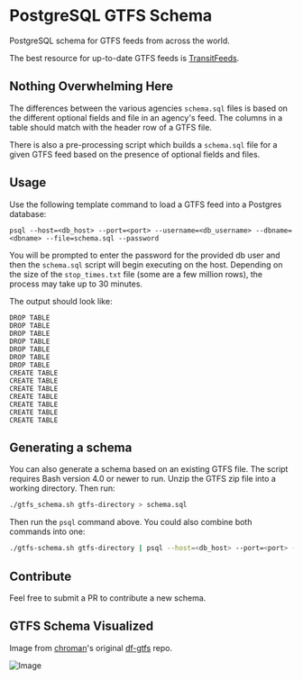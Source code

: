 # PostgreSQL GTFS Schema

PostgreSQL schema for GTFS feeds from across the world.

The best resource for up-to-date GTFS feeds is [TransitFeeds](www.transitfeeds.com).

## Nothing Overwhelming Here

The differences between the various agencies `schema.sql` files is based on the different optional fields and file in an agency's feed. The columns in a table should match with the header row of a GTFS file.

There is also a pre-processing script which builds a `schema.sql` file for a given GTFS feed based on the presence of optional fields and files. 

## Usage

Use the following template command to load a GTFS feed into a Postgres database:
```
psql --host=<db_host> --port=<port> --username=<db_username> --dbname=<dbname> --file=schema.sql --password
```
You will be prompted to enter the password for the provided db user and then the `schema.sql` script will begin executing on the host. Depending on the size of the `stop_times.txt` file (some are a few million rows), the process may take up to 30 minutes.

The output should look like:
```
DROP TABLE
DROP TABLE
DROP TABLE
DROP TABLE
DROP TABLE
DROP TABLE
DROP TABLE
CREATE TABLE
CREATE TABLE
CREATE TABLE
CREATE TABLE
CREATE TABLE
CREATE TABLE
CREATE TABLE
```

## Generating a schema

You can also generate a schema based on an existing GTFS file. The script requires Bash version 4.0 or newer to run. Unzip the GTFS zip file into a working directory. Then run:

```bash
./gtfs_schema.sh gtfs-directory > schema.sql
```

Then run the `psql` command above. You could also combine both commands into one:

```bash
./gtfs-schema.sh gtfs-directory | psql --host=<db_host> --port=<port> --username=<db_username> --dbname=<dbname> --password
```

## Contribute

Feel free to submit a PR to contribute a new schema.

## GTFS Schema Visualized

Image from [chroman](https://github.com/chroman/)'s original [df-gtfs](https://github.com/chroman/df-gtfs) repo.

![Image](http://i.imgur.com/wET9rPp.png)
